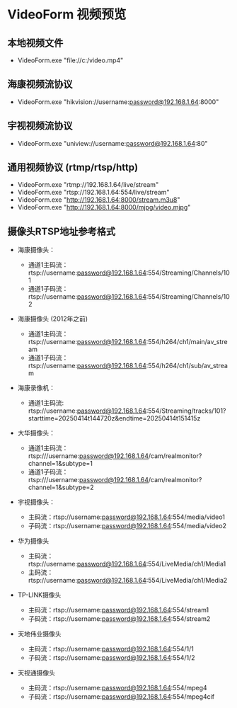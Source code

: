 # VideoForm 视频预览
## 本地视频文件
- VideoForm.exe "file://c:/video.mp4"
## 海康视频流协议
- VideoForm.exe "hikvision://username:password@192.168.1.64:8000"
## 宇视视频流协议
- VideoForm.exe "uniview://username:password@192.168.1.64:80"
## 通用视频协议 (rtmp/rtsp/http)
- VideoForm.exe "rtmp://192.168.1.64/live/stream"
- VideoForm.exe "rtsp://192.168.1.64:554/live/stream"
- VideoForm.exe "http://192.168.1.64:8000/stream.m3u8"
- VideoForm.exe "http://192.168.1.64:8000/mjpg/video.mjpg"
  
## 摄像头RTSP地址参考格式
- 海康摄像头：
  - 通道1主码流：rtsp://username:password@192.168.1.64:554/Streaming/Channels/101
  - 通道1子码流：rtsp://username:password@192.168.1.64:554/Streaming/Channels/102

- 海康摄像头 (2012年之前)
  - 通道1主码流：rtsp://username:password@192.168.1.64:554/h264/ch1/main/av_stream
  - 通道1子码流：rtsp://username:password@192.168.1.64:554/h264/ch1/sub/av_stream

- 海康录像机：
  - 通道1主码流: rtsp://username:password@192.168.1.64:554/Streaming/tracks/101?starttime=20250414t144720z&endtime=20250414t151415z

- 大华摄像头：
  - 通道1主码流：rtsp:///username:password@192.168.1.64/cam/realmonitor?channel=1&subtype=1
  - 通道1子码流：rtsp:///username:password@192.168.1.64/cam/realmonitor?channel=1&subtype=2

- 宇视摄像头：
  - 主码流：rtsp://username:password@192.168.1.64:554/media/video1
  - 子码流：rtsp://username:password@192.168.1.64:554/media/video2

- 华为摄像头
  - 主码流：rtsp://username:password@192.168.1.64:554/LiveMedia/ch1/Media1
  - 主码流：rtsp://username:password@192.168.1.64:554/LiveMedia/ch1/Media2

- TP-LINK摄像头
  - 主码流：rtsp://username:password@192.168.1.64:554/stream1
  - 子码流：rtsp://username:password@192.168.1.64:554/stream2

- 天地伟业摄像头
  - 主码流：rtsp://username:password@192.168.1.64:554/1/1
  - 子码流：rtsp://username:password@192.168.1.64:554/1/2

- 天视通摄像头
  - 主码流：rtsp://username:password@192.168.1.64:554/mpeg4
  - 子码流：rtsp://username:password@192.168.1.64:554/mpeg4cif
